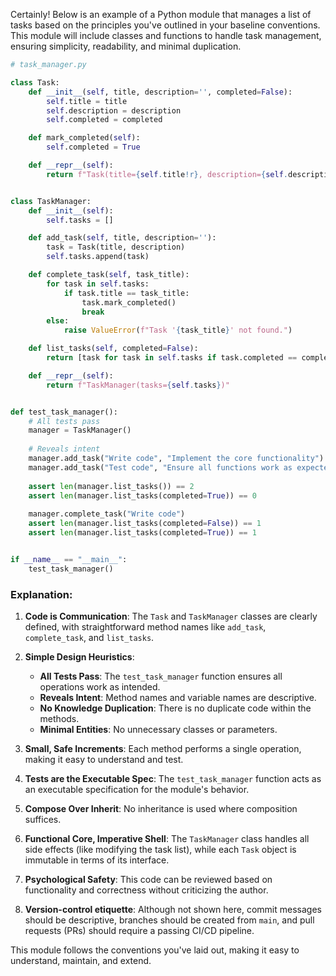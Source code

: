 Certainly! Below is an example of a Python module that manages a list of tasks based on the principles you've outlined in your baseline conventions. This module will include classes and functions to handle task management, ensuring simplicity, readability, and minimal duplication.

```python
# task_manager.py

class Task:
    def __init__(self, title, description='', completed=False):
        self.title = title
        self.description = description
        self.completed = completed

    def mark_completed(self):
        self.completed = True

    def __repr__(self):
        return f"Task(title={self.title!r}, description={self.description!r}, completed={self.completed})"


class TaskManager:
    def __init__(self):
        self.tasks = []

    def add_task(self, title, description=''):
        task = Task(title, description)
        self.tasks.append(task)

    def complete_task(self, task_title):
        for task in self.tasks:
            if task.title == task_title:
                task.mark_completed()
                break
        else:
            raise ValueError(f"Task '{task_title}' not found.")

    def list_tasks(self, completed=False):
        return [task for task in self.tasks if task.completed == completed]

    def __repr__(self):
        return f"TaskManager(tasks={self.tasks})"


def test_task_manager():
    # All tests pass
    manager = TaskManager()
    
    # Reveals intent
    manager.add_task("Write code", "Implement the core functionality")
    manager.add_task("Test code", "Ensure all functions work as expected")
    
    assert len(manager.list_tasks()) == 2
    assert len(manager.list_tasks(completed=True)) == 0
    
    manager.complete_task("Write code")
    assert len(manager.list_tasks(completed=False)) == 1
    assert len(manager.list_tasks(completed=True)) == 1


if __name__ == "__main__":
    test_task_manager()
```

### Explanation:

1. **Code is Communication**: The `Task` and `TaskManager` classes are clearly defined, with straightforward method names like `add_task`, `complete_task`, and `list_tasks`.

2. **Simple Design Heuristics**:
   - **All Tests Pass**: The `test_task_manager` function ensures all operations work as intended.
   - **Reveals Intent**: Method names and variable names are descriptive.
   - **No Knowledge Duplication**: There is no duplicate code within the methods.
   - **Minimal Entities**: No unnecessary classes or parameters.

3. **Small, Safe Increments**: Each method performs a single operation, making it easy to understand and test.

4. **Tests are the Executable Spec**: The `test_task_manager` function acts as an executable specification for the module's behavior.

5. **Compose Over Inherit**: No inheritance is used where composition suffices.

6. **Functional Core, Imperative Shell**: The `TaskManager` class handles all side effects (like modifying the task list), while each `Task` object is immutable in terms of its interface.

7. **Psychological Safety**: This code can be reviewed based on functionality and correctness without criticizing the author.

8. **Version-control etiquette**: Although not shown here, commit messages should be descriptive, branches should be created from `main`, and pull requests (PRs) should require a passing CI/CD pipeline.

This module follows the conventions you've laid out, making it easy to understand, maintain, and extend.